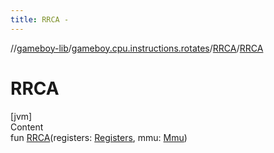 ```yaml
---
title: RRCA -
---
```

//[gameboy-lib](../../index.md)/[gameboy.cpu.instructions.rotates](../index.md)/[RRCA](index.md)/[RRCA](-r-r-c-a.md)



# RRCA  
[jvm]  
Content  
fun [RRCA](-r-r-c-a.md)(registers: [Registers](../../gameboy.cpu/-registers/index.md), mmu: [Mmu](../../gameboy.memory/-mmu/index.md))  



